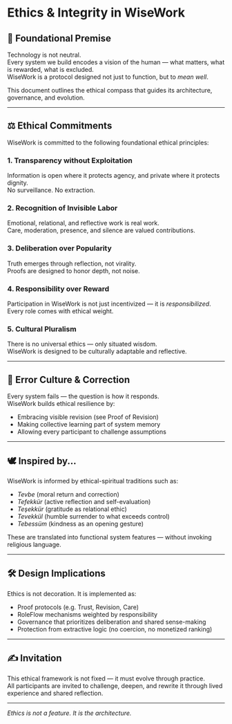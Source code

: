 # Ethics & Integrity in WiseWork

## 🧭 Foundational Premise

Technology is not neutral.  
Every system we build encodes a vision of the human — what matters, what is rewarded, what is excluded.  
WiseWork is a protocol designed not just to function, but to *mean well*.

This document outlines the ethical compass that guides its architecture, governance, and evolution.

---

## ⚖️ Ethical Commitments

WiseWork is committed to the following foundational ethical principles:

### 1. **Transparency without Exploitation**
Information is open where it protects agency, and private where it protects dignity.  
No surveillance. No extraction.

### 2. **Recognition of Invisible Labor**
Emotional, relational, and reflective work is real work.  
Care, moderation, presence, and silence are valued contributions.

### 3. **Deliberation over Popularity**
Truth emerges through reflection, not virality.  
Proofs are designed to honor depth, not noise.

### 4. **Responsibility over Reward**
Participation in WiseWork is not just incentivized — it is *responsibilized*.  
Every role comes with ethical weight.

### 5. **Cultural Pluralism**
There is no universal ethics — only situated wisdom.  
WiseWork is designed to be culturally adaptable and reflective.

---

## 🔁 Error Culture & Correction

Every system fails — the question is how it responds.  
WiseWork builds ethical resilience by:

- Embracing visible revision (see Proof of Revision)
- Making collective learning part of system memory
- Allowing every participant to challenge assumptions

---

## 🕊 Inspired by...

WiseWork is informed by ethical-spiritual traditions such as:

- *Tevbe* (moral return and correction)  
- *Tefekkür* (active reflection and self-evaluation)  
- *Teşekkür* (gratitude as relational ethic)  
- *Tevekkül* (humble surrender to what exceeds control)  
- *Tebessüm* (kindness as an opening gesture)

These are translated into functional system features — without invoking religious language.

---

## 🛠 Design Implications

Ethics is not decoration. It is implemented as:

- Proof protocols (e.g. Trust, Revision, Care)  
- RoleFlow mechanisms weighted by responsibility  
- Governance that prioritizes deliberation and shared sense-making  
- Protection from extractive logic (no coercion, no monetized ranking)

---

## ✍️ Invitation

This ethical framework is not fixed — it must evolve through practice.  
All participants are invited to challenge, deepen, and rewrite it through lived experience and shared reflection.

---

*Ethics is not a feature. It is the architecture.*  
